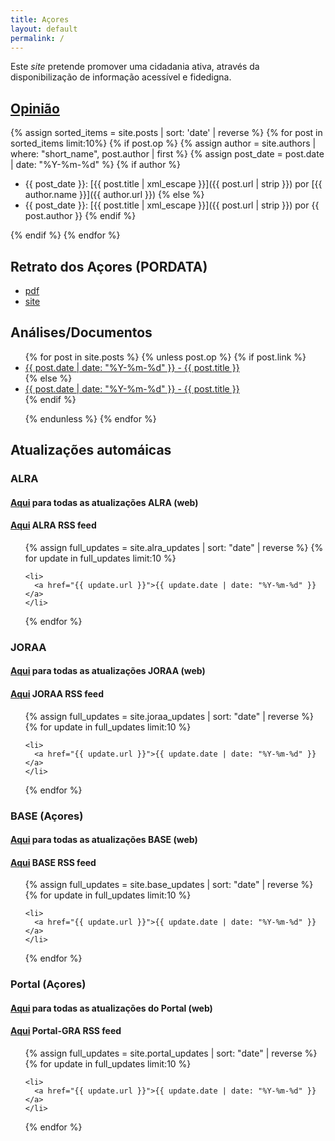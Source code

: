 ```yaml
---
title: Açores
layout: default
permalink: /
---
```

Este _site_ pretende promover uma cidadania ativa, através da disponibilização de informação acessível e fidedigna.

## [Opinião](/blog)

{% assign sorted_items = site.posts | sort: 'date' | reverse %}
{% for post in sorted_items limit:10%}
{% if post.op %}
  {% assign author = site.authors | where: "short_name", post.author | first %}
  {% assign post_date = post.date | date: "%Y-%m-%d" %}
  {% if author %}

* {{ post_date }}: [{{ post.title | xml_escape }}]({{ post.url | strip }}) por [{{ author.name }}]({{ author.url }})
  {% else %}
* {{ post_date }}: [{{ post.title | xml_escape }}]({{ post.url | strip }}) por {{ post.author }}
  {% endif %}
  
{% endif %}
{% endfor %}

## Retrato dos Açores (PORDATA)

* [pdf](/assets/pdf/RetratoAçores2023.pdf)
* [site](https://www.pordata.pt/retratos/2023/retrato+dos+acores-91)

## Análises/Documentos

<ul>
  {% for post in site.posts %}
  {% unless post.op %}
    {% if post.link  %}
    <li>
      <a href="{{ post.page }}">{{ post.date | date: "%Y-%m-%d" }} - {{ post.title }}</a>
    </li>
    {% else %}
    <li>
      <a href="{{ post.url }}">{{ post.date | date: "%Y-%m-%d" }} - {{ post.title }}</a>
    </li>
    {% endif %}

  {% endunless %}
  {% endfor %}
</ul>

## Atualizações automáicas

### ALRA

#### [Aqui](/alra_updates) para todas as atualizações ALRA (web)

#### [Aqui](/rss/alra.xml) ALRA RSS feed

<ul>
{% assign full_updates = site.alra_updates | sort: "date" | reverse %}
{% for update in full_updates limit:10 %}

    <li>
      <a href="{{ update.url }}">{{ update.date | date: "%Y-%m-%d" }}</a>
    </li>
  {% endfor %}
</ul>

### JORAA

#### [Aqui](/joraa_updates) para todas as atualizações JORAA (web)

#### [Aqui](/rss/joraa.xml) JORAA RSS feed

<ul>
{% assign full_updates = site.joraa_updates | sort: "date" | reverse %}
{% for update in full_updates limit:10 %}

    <li>
      <a href="{{ update.url }}">{{ update.date | date: "%Y-%m-%d" }}</a>
    </li>
  {% endfor %}
</ul>

### BASE (Açores)

#### [Aqui](/base_updates) para todas as atualizações BASE (web)

#### [Aqui](/rss/base.xml) BASE RSS feed

<ul>
{% assign full_updates = site.base_updates | sort: "date" | reverse %}
{% for update in full_updates limit:10 %}

    <li>
      <a href="{{ update.url }}">{{ update.date | date: "%Y-%m-%d" }}</a>
    </li>
  {% endfor %}
</ul>

### Portal (Açores)

#### [Aqui](/portal_updates) para todas as atualizações do Portal (web)

#### [Aqui](/rss/portal.xml) Portal-GRA RSS feed

<ul>
{% assign full_updates = site.portal_updates | sort: "date" | reverse %}
{% for update in full_updates limit:10 %}

    <li>
      <a href="{{ update.url }}">{{ update.date | date: "%Y-%m-%d" }}</a>
    </li>
  {% endfor %}
</ul>
